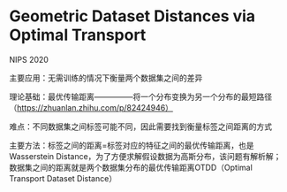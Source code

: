 # Geometric Dataset Distances via Optimal Transport 
NIPS 2020

主要应用：无需训练的情况下衡量两个数据集之间的差异

理论基础：最优传输距离—————将一个分布变换为另一个分布的最短路径（https://zhuanlan.zhihu.com/p/82424946）

难点：不同数据集之间标签可能不同，因此需要找到衡量标签之间距离的方式

主要方法：标签之间的距离=标签对应的特征之间的最优传输距离，也是Wasserstein Distance，为了方便求解假设数据为高斯分布，该问题有解析解；数据集之间的距离就是两个数据集分布的最优传输距离OTDD（Optimal Transport Dataset Distance）

